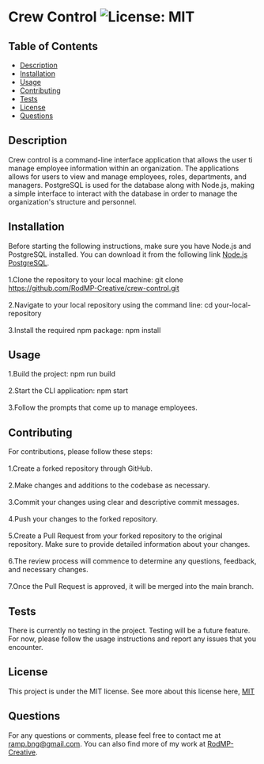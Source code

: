 # Crew Control ![License: MIT](https://img.shields.io/badge/License-MIT-yellow.svg)

## Table of Contents
- [Description](#description)
- [Installation](#installation)
- [Usage](#usage)
- [Contributing](#contributing)
- [Tests](#tests)
- [License](#license)
- [Questions](#questions)

## Description
Crew control is a command-line interface application that allows the user ti manage employee information within an organization. The applications allows for users to view and manage employees, roles, departments, and managers. PostgreSQL is used for the database along with Node.js, making a simple interface to interact with the database in order to manage the organization's structure and personnel.

## Installation
Before starting the following instructions, make sure you have Node.js and PostgreSQL installed. You can download it from the following link [Node.js](https://nodejs.org/)  [PostgreSQL](https://www.postgresql.org/).<br><br>1.Clone the repository to your local machine: git clone https://github.com/RodMP-Creative/crew-control.git<br><br>2.Navigate to your local repository using the command line: cd your-local-repository<br><br>3.Install the required npm package: npm install

## Usage
1.Build the project: npm run build<br><br>2.Start the CLI application: npm start
<br><br>3.Follow the prompts that come up to manage employees.

## Contributing
For contributions, please follow these steps:<br><br>1.Create a forked repository through GitHub.<br><br>2.Make changes and additions to the codebase as necessary.<br><br>3.Commit your changes using clear and descriptive commit messages.<br><br>4.Push your changes to the forked repository.<br><br>5.Create a Pull Request from your forked repository to the original repository. Make sure to provide detailed information about your changes.<br><br>6.The review process will commence to determine any questions, feedback, and necessary changes.<br><br>7.Once the Pull Request is approved, it will be merged into the main branch.

## Tests
There is currently no testing in the project. Testing will be a future feature.<br>For now, please follow the usage instructions and report any issues that you encounter.

## License
  This project is under the MIT license.
See more about this license here, [MIT](https://mit-license.org/?form=MG0AV3)

## Questions
For any questions or comments, please feel free to contact me at ramp.bng@gmail.com. You can also find more of my work at [RodMP-Creative](https://github.com/RodMP-Creative).
